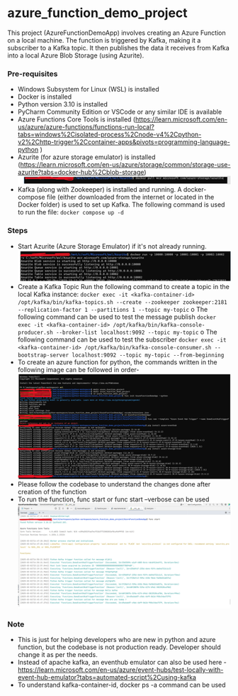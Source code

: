 # azure_function_demo_project

This project (AzureFunctionDemoApp) involves creating an Azure Function on a local machine. The function is triggered by Kafka, making it a subscriber to a Kafka topic. It then publishes the data it receives from Kafka into a local Azure Blob Storage (using Azurite).

### Pre-requisites

-	Windows Subsystem for Linux (WSL) is installed
-	Docker is installed
-	Python version 3.10 is installed
-	PyCharm Community Edition or VSCode or any similar IDE is available
-	Azure Functions Core Tools is installed (https://learn.microsoft.com/en-us/azure/azure-functions/functions-run-local?tabs=windows%2Cisolated-process%2Cnode-v4%2Cpython-v2%2Chttp-trigger%2Ccontainer-apps&pivots=programming-language-python )
-	Azurite (for azure storage emulator) is installed (https://learn.microsoft.com/en-us/azure/storage/common/storage-use-azurite?tabs=docker-hub%2Cblob-storage)
![img_4.png](img_4.png)
-	Kafka (along with Zookeeper) is installed and running. A docker-compose file (either downloaded from the internet or located in the Docker folder) is used to set up Kafka. The following command is used to run the file:
     `docker compose up -d`


### Steps

  - Start Azurite (Azure Storage Emulator) if it's not already running.
![img_5.png](img_5.png)
  -	Create a Kafka Topic
      Run the following command to create a topic in the local Kafka instance:
      `docker exec -it <kafka-container-id> /opt/kafka/bin/kafka-topics.sh --create --zookeeper zookeeper:2181 --replication-factor 1 --partitions 1 --topic my-topic`
       o	The following command can be used to test the message publish
       `docker exec -it <kafka-container-id> /opt/kafka/bin/kafka-console-producer.sh --broker-list localhost:9092 --topic my-topic`
       o	The following command can be used to test the subscriber
       `docker exec -it <kafka-container-id> /opt/kafka/bin/kafka-console-consumer.sh --bootstrap-server localhost:9092 --topic my-topic --from-beginning`
-	To create an azure function for python, the commands written in the following image can be followed in order-
![img_6.png](img_6.png)
-	Please follow the codebase to understand the changes done after creation of the function
-	To run the function, func start or func start –verbose can be used
![img_7.png](img_7.png)


### Note

-	This is just for helping developers who are new in python and azure function, but the codebase is not production ready. Developer should change it as per the needs.
-	Instead of apache kafka, an eventhub emulator can also be used here -  https://learn.microsoft.com/en-us/azure/event-hubs/test-locally-with-event-hub-emulator?tabs=automated-script%2Cusing-kafka
-	To understand kafka-container-id, docker ps -a command can be used
